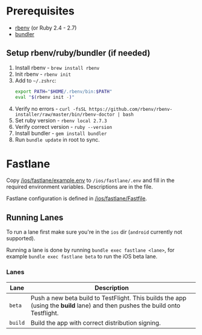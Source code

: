 # Prerequisites

* [rbenv](https://github.com/rbenv/rbenv) (or Ruby 2.4 - 2.7)
* [bundler](https://bundler.io/)


## Setup rbenv/ruby/bundler (if needed)

1. Install rbenv - `brew install rbenv`
2. Init rbenv - `rbenv init`
3. Add to `~/.zshrc`:
    ```bash
    export PATH="$HOME/.rbenv/bin:$PATH"
    eval "$(rbenv init -)"
    ```
4. Verify no errors - `curl -fsSL https://github.com/rbenv/rbenv-installer/raw/master/bin/rbenv-doctor | bash`
5. Set ruby version - `rbenv local 2.7.3`
6. Verify correct version - `ruby --version`
7. Install bundler - `gem install bundler`
8. Run `bundle update` in root to sync.


# Fastlane

Copy [/ios/fastlane/example.env](/ios/fastlane/example.env) to `/ios/fastlane/.env` and fill in the required environment variables. Descriptions are in the file.

Fastlane configuration is defined in [/ios/fastlane/Fastfile](/ios/fastlane/Fastfile).

## Running Lanes
To run a lane first make sure you're in the `ios` dir (`android` currently not supported).

Running a lane is done by running `bundle exec fastlane <lane>`, for example `bundle exec fastlane beta` to run the iOS beta lane.

### Lanes
| Lane    | Description                                                                                                                    |
| ------- | ------------------------------------------------------------------------------------------------------------------------------ |
| `beta`  | Push a new beta build to TestFlight. This builds the app (using the **build** lane) and then pushes the build onto Testflight. |
| `build` | Build the app with correct distribution signing.                                                                               |